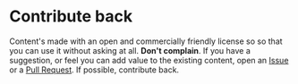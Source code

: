 
# Contribute back

Content's made with an open and commercially friendly license so so that you can use it without asking at all. **Don't complain**. If you have a suggestion, or feel you can add value to the existing content, open an [Issue](issues) or a [Pull Request](pulls). If possible, contribute back.
